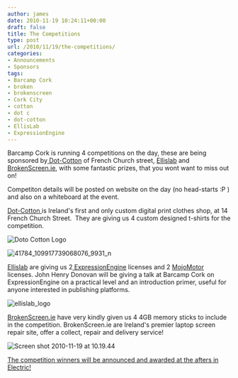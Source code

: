 ```yaml
---
author: james
date: 2010-11-19 10:24:11+00:00
draft: false
title: The Competitions
type: post
url: /2010/11/19/the-competitions/
categories:
- Announcements
- Sponsors
tags:
- Barcamp Cork
- broken
- brokenscreen
- Cork City
- cotton
- dot c
- dot-cotton
- EllisLab
- ExpressionEngine
---
```


Barcamp Cork is running 4 competitions on the day, these are being sponsored by[ Dot-Cotton](http://dot-cotton.com/) of French Church street, [Ellislab](http://ellislab.com/) and [BrokenScreen.ie](http://BrokenScreen.ie), with some fantastic prizes, that you wont want to miss out on!

Competiton details will be posted on website on the day (no head-starts :P ) and also on a whiteboard at the event.

[Dot-Cotton ](http://dot-cotton.com/)is Ireland's first and only custom digital print clothes shop, at 14 French Church Street.  They are giving us 4 custom designed t-shirts for the competition.

![Doto Cotton Logo](/wp-content/uploads/2010/11/Doto-Cotton-Logo-300x27.png)


![41784_109917739068076_9931_n](/wp-content/uploads/2010/11/41784_109917739068076_9931_n-198x300.jpg)


[Ellislab](http://ellislab.com/) are giving us 2[ ExpressionEngine](http://expressionengine.com/) licenses and 2 [MojoMotor](http://mojomotor.com/) licenses. John Henry Donovan will be giving a talk at Barcamp Cork on ExpressionEngine on a practical level and an introduction primer, useful for anyone interested in publishing platforms.

![ellislab_logo](/wp-content/uploads/2010/11/ellislab_logo-288x300.jpg)


[BrokenScreen.ie](http://BrokenScreen.ie) have very kindly given us 4 4GB memory sticks to include in the competition. BrokenScreen.ie are Ireland's premier laptop screen repair site, offer a collect, repair and delivery service!

![Screen shot 2010-11-19 at 10.19.44](/wp-content/uploads/2010/11/Screen-shot-2010-11-19-at-10.19.44-300x59.png)


[The competition winners will be announced and awarded at the afters in Electric!](http://www.barcampcork.com/2010/11/19/the-afters-electric/)
